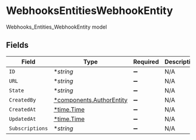 # WebhooksEntitiesWebhookEntity

Webhooks_Entities_WebhookEntity model


## Fields

| Field                                                               | Type                                                                | Required                                                            | Description                                                         |
| ------------------------------------------------------------------- | ------------------------------------------------------------------- | ------------------------------------------------------------------- | ------------------------------------------------------------------- |
| `ID`                                                                | **string*                                                           | :heavy_minus_sign:                                                  | N/A                                                                 |
| `URL`                                                               | **string*                                                           | :heavy_minus_sign:                                                  | N/A                                                                 |
| `State`                                                             | **string*                                                           | :heavy_minus_sign:                                                  | N/A                                                                 |
| `CreatedBy`                                                         | [*components.AuthorEntity](../../models/components/authorentity.md) | :heavy_minus_sign:                                                  | N/A                                                                 |
| `CreatedAt`                                                         | [*time.Time](https://pkg.go.dev/time#Time)                          | :heavy_minus_sign:                                                  | N/A                                                                 |
| `UpdatedAt`                                                         | [*time.Time](https://pkg.go.dev/time#Time)                          | :heavy_minus_sign:                                                  | N/A                                                                 |
| `Subscriptions`                                                     | **string*                                                           | :heavy_minus_sign:                                                  | N/A                                                                 |